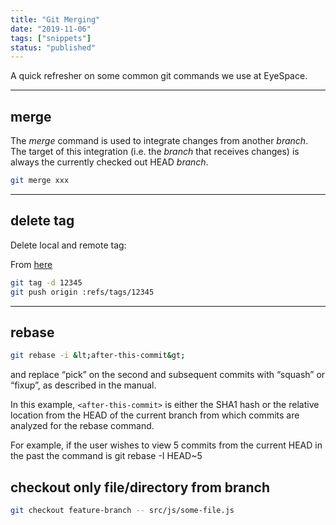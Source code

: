 ```yaml
---
title: "Git Merging"
date: "2019-11-06"
tags: ["snippets"]
status: "published"
---
```


A quick refresher on some common git commands we use at EyeSpace.



---

## merge

The _merge_ command is used to integrate changes from another _branch_. The target of this integration (i.e. the _branch_ that receives changes) is always the currently checked out HEAD _branch_.

```bash
git merge xxx
```

---

## delete tag

Delete local and remote tag:

From [here](https://nathanhoad.net/how-to-delete-a-remote-git-tag/)

```bash
git tag -d 12345
git push origin :refs/tags/12345
```

---

## rebase

```bash
git rebase -i &lt;after-this-commit&gt;
```

and replace “pick” on the second and subsequent commits with “squash” or “fixup”, as described in the manual.

In this example, `<after-this-commit>` is either the SHA1 hash or the relative location from the HEAD of the current branch from which commits are analyzed for the rebase command.

For example, if the user wishes to view 5 commits from the current HEAD in the past the command is git rebase -I HEAD~5

## checkout only file/directory from branch

```bash
git checkout feature-branch -- src/js/some-file.js
```

